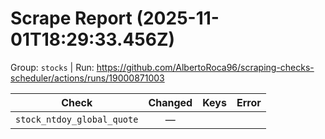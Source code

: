 # Scrape Report (2025-11-01T18:29:33.456Z)

Group: `stocks`  |  Run: https://github.com/AlbertoRoca96/scraping-checks-scheduler/actions/runs/19000871003

| Check | Changed | Keys | Error |
|---|:---:|:--|:--|
| `stock_ntdoy_global_quote` | — |  |  |
